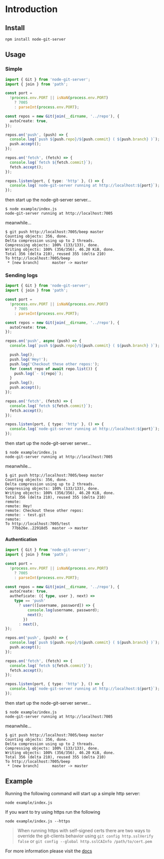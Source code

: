 # Introduction

## Install

```
npm install node-git-server
```

## Usage

### Simple

```typescript
import { Git } from 'node-git-server';
import { join } from 'path';

const port =
  !process.env.PORT || isNaN(process.env.PORT)
    ? 7005
    : parseInt(process.env.PORT);

const repos = new Git(join(__dirname, '../repo'), {
  autoCreate: true,
});

repos.on('push', (push) => {
  console.log(`push ${push.repo}/${push.commit} ( ${push.branch} )`);
  push.accept();
});

repos.on('fetch', (fetch) => {
  console.log(`fetch ${fetch.commit}`);
  fetch.accept();
});

repos.listen(port, { type: 'http' }, () => {
  console.log(`node-git-server running at http://localhost:${port}`);
});
```

then start up the node-git-server server...

```
$ node example/index.js
node-git-server running at http://localhost:7005
```

meanwhile...

```
$ git push http://localhost:7005/beep master
Counting objects: 356, done.
Delta compression using up to 2 threads.
Compressing objects: 100% (133/133), done.
Writing objects: 100% (356/356), 46.20 KiB, done.
Total 356 (delta 210), reused 355 (delta 210)
To http://localhost:7005/beep
 * [new branch]      master -> master
```

### Sending logs

```typescript
import { Git } from 'node-git-server';
import { join } from 'path';

const port =
  !process.env.PORT || isNaN(process.env.PORT)
    ? 7005
    : parseInt(process.env.PORT);

const repos = new Git(join(__dirname, '../repo'), {
  autoCreate: true,
});

repos.on('push', async (push) => {
  console.log(`push ${push.repo}/${push.commit} ( ${push.branch} )`);

  push.log();
  push.log('Hey!');
  push.log('Checkout these other repos:');
  for (const repo of await repo.list()) {
    push.log(`- ${repo}`);
  }
  push.log();
  push.accept();
});

repos.on('fetch', (fetch) => {
  console.log(`fetch ${fetch.commit}`);
  fetch.accept();
});

repos.listen(port, { type: 'http' }, () => {
  console.log(`node-git-server running at http://localhost:${port}`);
});
```

then start up the node-git-server server...

```
$ node example/index.js
node-git-server running at http://localhost:7005
```

meanwhile...

```
$ git push http://localhost:7005/beep master
Counting objects: 356, done.
Delta compression using up to 2 threads.
Compressing objects: 100% (133/133), done.
Writing objects: 100% (356/356), 46.20 KiB, done.
Total 356 (delta 210), reused 355 (delta 210)
remote:
remote: Hey!
remote: Checkout these other repos:
remote: - test.git
remote:
To http://localhost:7005/test
   77bb26e..22918d5  master -> master
```

#### Authentication

```typescript
import { Git } from 'node-git-server';
import { join } from 'path';

const port =
  !process.env.PORT || isNaN(process.env.PORT)
    ? 7005
    : parseInt(process.env.PORT);

const repos = new Git(join(__dirname, '../repo'), {
  autoCreate: true,
  autheficate: ({ type, user }, next) =>
    type == 'push'
      ? user(([username, password]) => {
          console.log(username, password);
          next();
        })
      : next(),
});

repos.on('push', (push) => {
  console.log(`push ${push.repo}/${push.commit} ( ${push.branch} )`);
  push.accept();
});

repos.on('fetch', (fetch) => {
  console.log(`fetch ${fetch.commit}`);
  fetch.accept();
});

repos.listen(port, { type: 'http' }, () => {
  console.log(`node-git-server running at http://localhost:${port}`);
});
```

then start up the node-git-server server...

```
$ node example/index.js
node-git-server running at http://localhost:7005
```

meanwhile...

```
$ git push http://localhost:7005/beep master
Counting objects: 356, done.
Delta compression using up to 2 threads.
Compressing objects: 100% (133/133), done.
Writing objects: 100% (356/356), 46.20 KiB, done.
Total 356 (delta 210), reused 355 (delta 210)
To http://localhost:7005/beep
 * [new branch]      master -> master
```

## Example

Running the following command will start up a simple http server:

```
node example/index.js
```

If you want to try using https run the following

```
node example/index.js --https
```

> When running https with self-signed certs there are two ways to override the git-clients behavior using `git config http.sslVerify false` or `git config --global http.sslCAInfo /path/to/cert.pem`

For more information please visit the [docs](http://www.gabrielcsapo.com/node-git-server/code/index.html)

